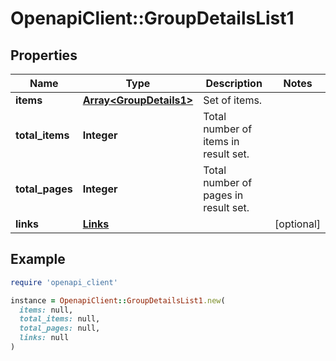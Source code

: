 # OpenapiClient::GroupDetailsList1

## Properties

| Name | Type | Description | Notes |
| ---- | ---- | ----------- | ----- |
| **items** | [**Array&lt;GroupDetails1&gt;**](GroupDetails1.md) | Set of items. |  |
| **total_items** | **Integer** | Total number of items in result set. |  |
| **total_pages** | **Integer** | Total number of pages in result set. |  |
| **links** | [**Links**](Links.md) |  | [optional] |

## Example

```ruby
require 'openapi_client'

instance = OpenapiClient::GroupDetailsList1.new(
  items: null,
  total_items: null,
  total_pages: null,
  links: null
)
```

